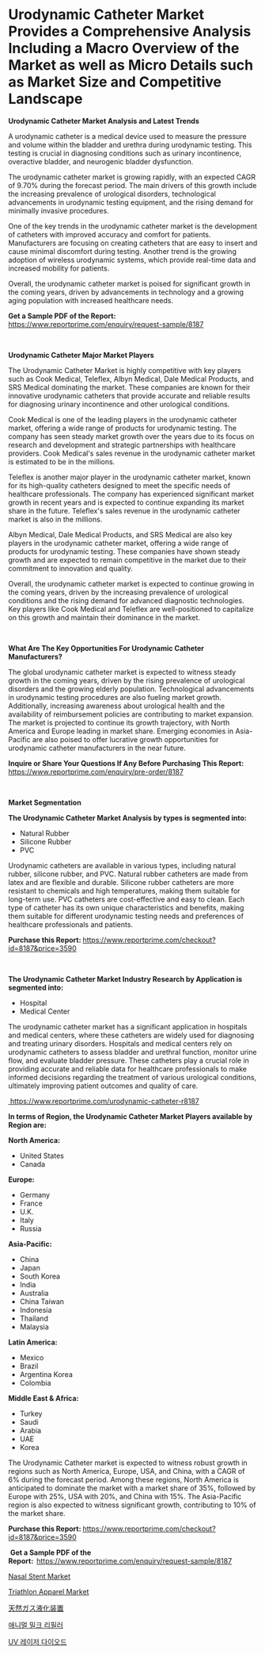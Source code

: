 <p><h1>Urodynamic Catheter Market Provides a Comprehensive Analysis Including a Macro Overview of the Market as well as Micro Details such as Market Size and Competitive Landscape</h1></p><p><strong>Urodynamic Catheter Market Analysis and Latest Trends</strong></p>
<p><p>A urodynamic catheter is a medical device used to measure the pressure and volume within the bladder and urethra during urodynamic testing. This testing is crucial in diagnosing conditions such as urinary incontinence, overactive bladder, and neurogenic bladder dysfunction.</p><p>The urodynamic catheter market is growing rapidly, with an expected CAGR of 9.70% during the forecast period. The main drivers of this growth include the increasing prevalence of urological disorders, technological advancements in urodynamic testing equipment, and the rising demand for minimally invasive procedures.</p><p>One of the key trends in the urodynamic catheter market is the development of catheters with improved accuracy and comfort for patients. Manufacturers are focusing on creating catheters that are easy to insert and cause minimal discomfort during testing. Another trend is the growing adoption of wireless urodynamic systems, which provide real-time data and increased mobility for patients.</p><p>Overall, the urodynamic catheter market is poised for significant growth in the coming years, driven by advancements in technology and a growing aging population with increased healthcare needs.</p></p>
<p><strong>Get a Sample PDF of the Report:&nbsp;</strong> <a href="https://www.reportprime.com/enquiry/request-sample/8187">https://www.reportprime.com/enquiry/request-sample/8187</a></p>
<p>&nbsp;</p>
<p><strong>Urodynamic Catheter Major Market Players</strong></p>
<p><p>The Urodynamic Catheter Market is highly competitive with key players such as Cook Medical, Teleflex, Albyn Medical, Dale Medical Products, and SRS Medical dominating the market. These companies are known for their innovative urodynamic catheters that provide accurate and reliable results for diagnosing urinary incontinence and other urological conditions.</p><p>Cook Medical is one of the leading players in the urodynamic catheter market, offering a wide range of products for urodynamic testing. The company has seen steady market growth over the years due to its focus on research and development and strategic partnerships with healthcare providers. Cook Medical's sales revenue in the urodynamic catheter market is estimated to be in the millions.</p><p>Teleflex is another major player in the urodynamic catheter market, known for its high-quality catheters designed to meet the specific needs of healthcare professionals. The company has experienced significant market growth in recent years and is expected to continue expanding its market share in the future. Teleflex's sales revenue in the urodynamic catheter market is also in the millions.</p><p>Albyn Medical, Dale Medical Products, and SRS Medical are also key players in the urodynamic catheter market, offering a wide range of products for urodynamic testing. These companies have shown steady growth and are expected to remain competitive in the market due to their commitment to innovation and quality.</p><p>Overall, the urodynamic catheter market is expected to continue growing in the coming years, driven by the increasing prevalence of urological conditions and the rising demand for advanced diagnostic technologies. Key players like Cook Medical and Teleflex are well-positioned to capitalize on this growth and maintain their dominance in the market.</p></p>
<p>&nbsp;</p>
<p><strong>What Are The Key Opportunities For Urodynamic Catheter Manufacturers?</strong></p>
<p><p>The global urodynamic catheter market is expected to witness steady growth in the coming years, driven by the rising prevalence of urological disorders and the growing elderly population. Technological advancements in urodynamic testing procedures are also fueling market growth. Additionally, increasing awareness about urological health and the availability of reimbursement policies are contributing to market expansion. The market is projected to continue its growth trajectory, with North America and Europe leading in market share. Emerging economies in Asia-Pacific are also poised to offer lucrative growth opportunities for urodynamic catheter manufacturers in the near future.</p></p>
<p><strong>Inquire or Share Your Questions If Any Before Purchasing This Report:</strong> <a href="https://www.reportprime.com/enquiry/pre-order/8187">https://www.reportprime.com/enquiry/pre-order/8187</a></p>
<p>&nbsp;</p>
<p><strong>Market Segmentation</strong></p>
<p><strong>The Urodynamic Catheter Market Analysis by types is segmented into:</strong></p>
<p><ul><li>Natural Rubber</li><li>Silicone Rubber</li><li>PVC</li></ul></p>
<p><p>Urodynamic catheters are available in various types, including natural rubber, silicone rubber, and PVC. Natural rubber catheters are made from latex and are flexible and durable. Silicone rubber catheters are more resistant to chemicals and high temperatures, making them suitable for long-term use. PVC catheters are cost-effective and easy to clean. Each type of catheter has its own unique characteristics and benefits, making them suitable for different urodynamic testing needs and preferences of healthcare professionals and patients.</p></p>
<p><strong>Purchase this Report:&nbsp;</strong><a href="https://www.reportprime.com/checkout?id=8187&price=3590">https://www.reportprime.com/checkout?id=8187&price=3590</a></p>
<p>&nbsp;</p>
<p><strong>The Urodynamic Catheter Market Industry Research by Application is segmented into:</strong></p>
<p><ul><li>Hospital</li><li>Medical Center</li></ul></p>
<p><p>The urodynamic catheter market has a significant application in hospitals and medical centers, where these catheters are widely used for diagnosing and treating urinary disorders. Hospitals and medical centers rely on urodynamic catheters to assess bladder and urethral function, monitor urine flow, and evaluate bladder pressure. These catheters play a crucial role in providing accurate and reliable data for healthcare professionals to make informed decisions regarding the treatment of various urological conditions, ultimately improving patient outcomes and quality of care.</p></p>
<p><a href="https://www.reportprime.com/urodynamic-catheter-r8187">&nbsp;https://www.reportprime.com/urodynamic-catheter-r8187</a></p>
<p><strong>In terms of Region, the Urodynamic Catheter Market Players available by Region are:</strong></p>
<p>
    <p> <strong> North America: </strong>
        <ul>
            <li>United States</li>
            <li>Canada</li>
        </ul>
        </p> 
    <p> <strong> Europe: </strong>
        <ul>
            <li>Germany</li>
            <li>France</li>
            <li>U.K.</li>
            <li>Italy</li>
            <li>Russia</li>
        </ul>
        </p> 
    <p> <strong> Asia-Pacific: </strong>
        <ul>
            <li>China</li>
            <li>Japan</li>
            <li>South Korea</li>
            <li>India</li>
            <li>Australia</li>
            <li>China Taiwan</li>
            <li>Indonesia</li>
            <li>Thailand</li>
            <li>Malaysia</li>
        </ul>
        </p> 
    <p> <strong> Latin America: </strong>
        <ul>
            <li>Mexico</li>
            <li>Brazil</li>
            <li>Argentina Korea</li>
            <li>Colombia</li>
        </ul>
        </p> 
    <p> <strong> Middle East & Africa: </strong>
        <ul>
            <li>Turkey</li>
            <li>Saudi</li>
            <li>Arabia</li>
            <li>UAE</li>
            <li>Korea</li>
        </ul>
    </p>
    </p>
<p><p>The Urodynamic Catheter market is expected to witness robust growth in regions such as North America, Europe, USA, and China, with a CAGR of 6% during the forecast period. Among these regions, North America is anticipated to dominate the market with a market share of 35%, followed by Europe with 25%, USA with 20%, and China with 15%. The Asia-Pacific region is also expected to witness significant growth, contributing to 10% of the market share.</p></p>
<p><strong>Purchase this Report: </strong><a href="https://www.reportprime.com/checkout?id=8187&price=3590">https://www.reportprime.com/checkout?id=8187&price=3590</a></p>
<p>&nbsp;<strong>Get a Sample PDF of the Report:&nbsp;&nbsp;</strong><a href="https://www.reportprime.com/enquiry/request-sample/8187">https://www.reportprime.com/enquiry/request-sample/8187</a></p>
<p><strong></strong></p>
<p><p><a href="https://github.com/Whitneyboyettebo9kiw7yr13/Market-Research-Report-List-2/blob/main/nasal-stent-market.md">Nasal Stent Market</a></p><p><a href="https://issuu.com/reportprime-2/docs/triathlon-apparel-market-size-2030.pptx">Triathlon Apparel Market</a></p><p><a href="https://medium.com/@logaolloway76845/%E5%A4%A9%E7%84%B6%E3%82%AC%E3%82%B9%E6%B6%B2%E5%8C%96%E8%A8%AD%E5%82%99%E5%B8%82%E5%A0%B4%E3%81%AE%E3%83%A1%E3%83%88%E3%83%AA%E3%82%AF%E3%82%B9%E3%82%92%E3%83%87%E3%82%B3%E3%83%BC%E3%83%89%E3%81%99%E3%82%8B-%E3%82%B7%E3%82%A7%E3%82%A2-%E3%83%88%E3%83%AC%E3%83%B3%E3%83%89-%E6%88%90%E9%95%B7%E3%83%91%E3%82%BF%E3%83%BC%E3%83%B3-71ba6754d1c1">天然ガス液化装置</a></p><p><a href="https://github.com/vsn7qpua81q/Market-Research-Report-List-2/blob/main/816969172897.md">애니멀 밀크 리필러</a></p><p><a href="https://medium.com/@brisamorar2023/%EC%9E%90%EC%99%B8%EC%84%A0-%EB%A0%88%EC%9D%B4%EC%A0%80-%EB%8B%A4%EC%9D%B4%EC%98%A4%EB%93%9C-%EC%8B%9C%EC%9E%A5%EC%9D%80-2031%EB%85%84%EA%B9%8C%EC%A7%80%EC%9D%98-%EC%8B%9C%EC%9E%A5-%EC%A0%90%EC%9C%A0%EC%9C%A8-%ED%81%AC%EA%B8%B0-%EB%B0%8F-%EC%98%88%EC%83%81-%EC%98%88%EC%B8%A1%EC%97%90-%EC%B4%88%EC%A0%90%EC%9D%84-%EB%A7%9E%EC%B6%94%EA%B3%A0-%EC%9E%88%EC%8A%B5%EB%8B%88%EB%8B%A4-c4a59378d986">UV 레이저 다이오드</a></p></p>